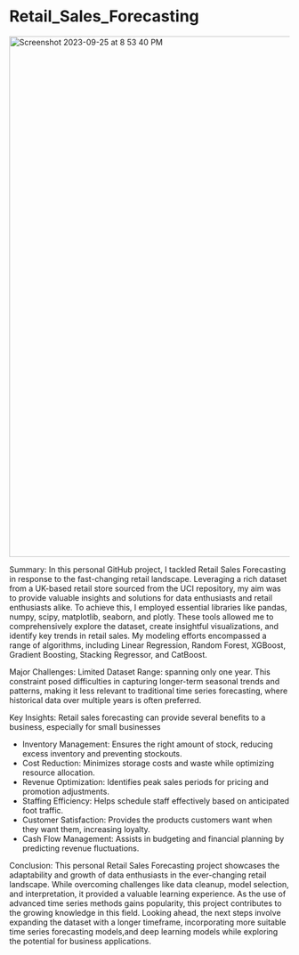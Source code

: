 # Retail_Sales_Forecasting

<img width="936" alt="Screenshot 2023-09-25 at 8 53 40 PM" src="https://github.com/Patel2Disha/Retail_Sales_Forecasting/assets/144750198/d7a47ee9-87eb-43ea-8b08-607d21b7f6ef">

 Summary:
 In this personal GitHub project, I tackled Retail Sales Forecasting in response to the fast-changing retail landscape. Leveraging a rich dataset from a UK-based retail store sourced from the UCI repository, my aim was to provide valuable insights and solutions for data enthusiasts and retail enthusiasts alike. To achieve this, I employed essential libraries like pandas, numpy, scipy, matplotlib, seaborn, and plotly. These tools allowed me to comprehensively explore the dataset, create insightful visualizations, and identify key trends in retail sales. My modeling efforts encompassed a range of algorithms, including Linear Regression, Random Forest, XGBoost, Gradient Boosting, Stacking Regressor, and CatBoost.

 Major Challenges:
   Limited Dataset Range: spanning only one year. This constraint posed difficulties in capturing longer-term seasonal trends and patterns, making it less relevant to traditional time series forecasting, where historical data over multiple years is often preferred.

 Key Insights:
   Retail sales forecasting can provide several benefits to a business, especially for small businesses
 - Inventory Management: Ensures the right amount of stock, reducing excess inventory and preventing stockouts.
 - Cost Reduction: Minimizes storage costs and waste while optimizing resource allocation.
 - Revenue Optimization: Identifies peak sales periods for pricing and promotion adjustments.
 - Staffing Efficiency: Helps schedule staff effectively based on anticipated foot traffic.
 - Customer Satisfaction: Provides the products customers want when they want them, increasing loyalty.
 - Cash Flow Management: Assists in budgeting and financial planning by predicting revenue fluctuations.

 Conclusion:
 This personal Retail Sales Forecasting project showcases the adaptability and growth of data enthusiasts in the ever-changing retail landscape. While overcoming challenges like data cleanup, model selection, and interpretation, it provided a valuable learning experience. As the use of advanced time series methods gains popularity, this project contributes to the growing knowledge in this field. Looking ahead, the next steps involve expanding the dataset with a longer timeframe, incorporating more suitable time series forecasting models,and deep learning models while exploring the potential for business applications.
